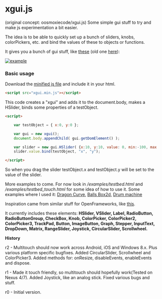 xgui.js
=======

(original concept: oosmoxiecode/xgui.js)
Some simple gui stuff to try and make js experimentation a bit easier.

The idea is to be able to quickly set up a bunch of sliders, knobs, colorPickers, etc. and bind the values of these to objects or functions.

It gives you a bunch of gui stuff, like [these](http://oosmoxiecode.github.io/examples/xgui.js/testbed_touch.html) (old one [here](https://oosmoxiecode.github.io/examples/xgui.js/testbed.html)):

[![example](http://oosmoxiecode.github.com/assets/xgui.png)](http://oosmoxiecode.github.com/examples/xgui.js/testbed_touch.html)

### Basic usage ###

Download the [minified js file](https://github.com/oosmoxiecode/xgui.js/blob/master/build/xgui.min.js) and include it in your html.

```html
<script src="xgui.min.js"></script>
```

This code creates a "xgui" and adds it to the document.body, makes a HSlider, binds some properties of a testObject.

```html
<script>

	var testObject = { x:0, y:0 };

	var gui = new xgui();
	document.body.appendChild( gui.getDomElement() );

	var slider = new gui.HSlider( {x:10, y:10, value: 0, min:-100, max:100} );
	slider.value.bind(testObject, "x", "y");

</script>
```

So when you drag the slider testObject.x and testObject.y will be set to the value of the slider.

More examples to come. For now look in */examples/testbed.html* and */examples/testbed_touch.html* for some idea of how to use it.
Some examples where I used it: [Dragon Curve](http://oos.moxiecode.com/js_canvas/dragoncurve/), [Balls Box2d](http://oos.moxiecode.com/js_canvas/balls_box2d/), [Drum machine](http://oos.moxiecode.com/js_webgl/drum_machine_webaudio/)

Inspiration came from similar stuff for OpenFrameworks, like [this](http://forum.openframeworks.cc/t/different-guis-for-openframeworks/4376).

It currently includes these elements:
**HSlider,
VSlider,
Label,
RadioButton,
RadioButtonGroup,
CheckBox,
Knob,
ColorPicker,
ColorPicker2,
ColorPicker3,
TrackPad,
Button,
ImageButton,
Graph,
Stepper,
InputText,
DropDown,
Matrix,
RangeSlider,
Joystick,
CircularSlider,
Scrollwheel.**

**History**

r2 - Multitouch should now work across Android, iOS and Windows 8.x. Plus various platform specific bugfixes. Added CircularSlider, Scrollwheel and ColorPicker3. Added methods for: onResize, disableEvents, enableEvents and dispose.

r1 - Made it touch friendly, so multitouch should hopefully work(Tested on Nexus 4/7). Added Joystick, like an analog stick. Fixed various bugs and stuff.

r0 - Initial version.
